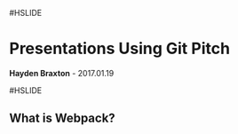#HSLIDE

# Presentations Using Git Pitch

<span class="primary"><strong>Hayden Braxton</strong></span> - 2017.01.19

#HSLIDE

## What is Webpack?

<!--A service that turns GitHub (or Bitbucket) repositories into <span class="primary">interactive slideshows</span>-->
